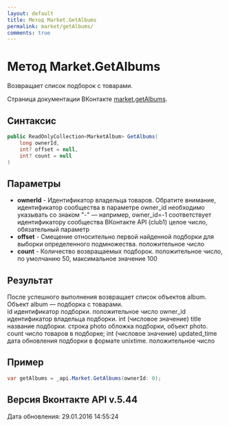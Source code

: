 ```yaml
---
layout: default
title: Метод Market.GetAlbums
permalink: market/getAlbums/
comments: true
---
```

# Метод Market.GetAlbums
Возвращает список подборок с товарами.

Страница документации ВКонтакте [market.getAlbums](https://vk.com/dev/market.getAlbums).

## Синтаксис
``` csharp
public ReadOnlyCollection<MarketAlbum> GetAlbums(
	long ownerId,
	int? offset = null,
	int? count = null
)
```

## Параметры
+ **ownerId** - Идентификатор владельца товаров. 
Обратите внимание, идентификатор сообщества в параметре owner_id необходимо указывать со знаком "-" — например, owner_id=-1 соответствует идентификатору сообщества ВКонтакте API (club1)  целое число, обязательный параметр
+ **offset** - Смещение относительно первой найденной подборки для выборки определенного подмножества. положительное число
+ **count** - Количество возвращаемых подборок. положительное число, по умолчанию 50, максимальное значение 100

## Результат
После успешного выполнения возвращает список объектов album. 
Объект album — подборка с товарами.  
id идентификатор подборки. 
 положительное число owner_id идентификатор владельца подборки. 
 int (числовое значение) title название подборки. 
 строка photo обложка подборки, объект photo. count число товаров в подборке; 
 int (числовое значение) updated_time дата обновления подборки в формате unixtime. 
 положительное число

## Пример
``` csharp
var getAlbums = _api.Market.GetAlbums(ownerId: 0);
```

## Версия Вконтакте API v.5.44
Дата обновления: 29.01.2016 14:55:24
